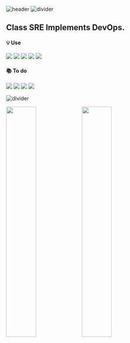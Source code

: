 ![header](https://capsule-render.vercel.app/api?type=rect&color=auto&height=180&section=header&text=Seo-yul%20Yoon&animation=twinkling&fontSize=70)
![divider](https://capsule-render.vercel.app/api?type=rect&height=3&color=DCD3D3) <br />
## Class SRE Implements DevOps.

<span>
  <h4>💡 Use </h3>
  <div>
    <img src="https://img.shields.io/badge/SpringBoot-6DB33F?style=plastic&logo=SpringBoot&logoColor=white" />
    <img src="https://img.shields.io/badge/AWS-232F3E?style=plastic&logo=AmazonAWS&logoColor=white" />
    <img src="https://img.shields.io/badge/Kubernetes-326CE5?style=plastic&logo=Kubernetes&logoColor=white" />
    <img src="https://img.shields.io/badge/go-%2300ADD8.svg?style=plastic&logo=go&logoColor=white" />
    <img src="https://img.shields.io/badge/Notion-000000?style=plastic&logo=Notion&logoColor=white" />
  </div>
</span>

<span>
  <h4>📚 To do </h3>
  <div>
    <img src="https://img.shields.io/badge/Jenkins-D24939?style=plastic&logo=Jenkins&logoColor=white" />
    <img src="https://img.shields.io/badge/ElasticSearch-005571?style=plastic&logo=ElasticSearch&logoColor=white" />
    <img src="https://img.shields.io/badge/LogStash-005571?style=plastic&logo=LogStash&logoColor=white" />
    <img src="https://img.shields.io/badge/Kibana-005571?style=plastic&logo=Kibana&logoColor=white" />
  </div>
</span>


![divider](https://capsule-render.vercel.app/api?type=rect&height=3&color=DCD3D3) <br />

<img src="https://github-readme-stats.vercel.app/api/top-langs/?username=seo-yul&layout=compact&theme=dracula&langs_count=4" align="left" style="width: 40%" />
<img src="https://github-readme-stats.vercel.app/api?username=seo-yul&count_private=true&theme=dracula" align="left" style="width: 40%" />
<!--
**Seo-yul/Seo-yul** is a ✨ _special_ ✨ repository because its `README.md` (this file) appears on your GitHub profile.

Here are some ideas to get you started:
📚
- 🔭 I’m currently working on ...
- 🌱 I’m currently learning ...
- 👯 I’m looking to collaborate on ...
- 🤔 I’m looking for help with ...
- 💬 Ask me about ...
- 📫 How to reach me: ...
- 😄 Pronouns: ...
- ⚡ Fun fact: ...
-->
